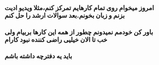 امروز میخوام روی تمام کارهایم تمرکز کنم،مثلا ویدیو ادیت بزنم و زبان بخونم.بعد سوالات ارشد را حل کنم
---
باور کن خودمم نمیدونم چطور از همه این کارها بربیام ولی خب تا الان خیلیی راضی کننده نبود کارام
---
باید یه دفترچه داشته باشم
---
